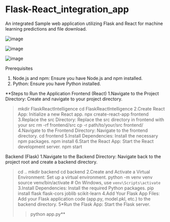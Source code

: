 # Flask-React_integration_app
An integrated  Sample web application utilizing Flask and React for machine learning predictions and file download.

![image](https://github.com/user-attachments/assets/622a9470-9e3f-4152-95fb-d3af92397cc1)


![image](https://github.com/user-attachments/assets/0e1e59c6-d13b-4b91-bea3-153b91a2326b)

![image](https://github.com/user-attachments/assets/afedfd9a-77b8-4fad-ab67-080d04b0ec90)

Prerequisites
1.	Node.js and npm: Ensure you have Node.js and npm installed.
2.	Python: Ensure you have Python installed.


**Steps to Run the Application
Frontend (React)
1.Navigate to the Project Directory: Create and navigate to your project directory.
  >mkdir FlaskReactIntelligence
  >cd FlaskReactIntelligence
2.Create React App: Initialize a new React app.
  >npx create-react-app frontend
3.Replace the src Directory: Replace the src directory in frontend with your src
  >rm -rf frontend/src
  >cp -r path/to/your/src frontend/
4.Navigate to the Frontend Directory: Navigate to the frontend directory.
  >cd frontend
5.Install Dependencies: Install the necessary npm packages.
  >npm install
6.Start the React App: Start the React development server.
  >npm start


Backend (Flask)
1.Navigate to the Backend Directory: Navigate back to the project root and create a backend directory.
  >cd ..
  >mkdir backend
  >cd backend
2.Create and Activate a Virtual Environment: Set up a virtual environment.
  >python -m venv venv
  >source venv/bin/activate  # On Windows, use `venv\Scripts\activate`
3.Install Dependencies: Install the required Python packages.
  >pip install flask flask-cors joblib scikit-learn
4.Add Your Flask App Files: Add your Flask application code (app.py, model.pkl, etc.) to the backend directory.
5*Run the Flask App: Start the Flask server.
  >>python app.py**
